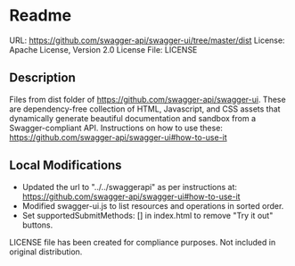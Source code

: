 # Readme

URL: https://github.com/swagger-api/swagger-ui/tree/master/dist
License: Apache License, Version 2.0
License File: LICENSE

## Description
Files from dist folder of https://github.com/swagger-api/swagger-ui.
These are dependency-free collection of HTML, Javascript, and CSS assets that
dynamically generate beautiful documentation and sandbox from a
Swagger-compliant API.
Instructions on how to use these:
https://github.com/swagger-api/swagger-ui#how-to-use-it

## Local Modifications
- Updated the url to "../../swaggerapi" as per instructions at:
https://github.com/swagger-api/swagger-ui#how-to-use-it
- Modified swagger-ui.js to list resources and operations in sorted order.
- Set supportedSubmitMethods: [] in index.html to remove "Try it out" buttons.

LICENSE file has been created for compliance purposes.
Not included in original distribution.
